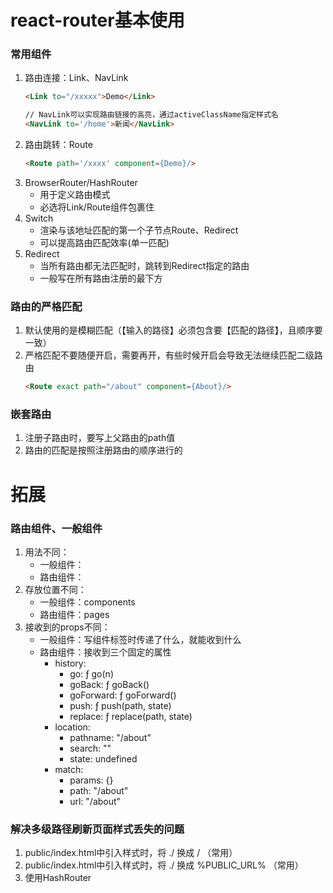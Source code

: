 # react-router基本使用
### 常用组件
1. 路由连接：Link、NavLink
	```html
	<Link to="/xxxxx">Demo</Link>

	// NavLink可以实现路由链接的高亮，通过activeClassName指定样式名
	<NavLink to='/home'>新闻</NavLink>
	```
2. 路由跳转：Route
	```html
	<Route path='/xxxx' component={Demo}/>
	```
3. BrowserRouter/HashRouter
	- 用于定义路由模式
	- 必选将Link/Route组件包裹住
4. Switch
	- 渲染与该地址匹配的第一个子节点Route、Redirect
	- 可以提高路由匹配效率(单一匹配)
5. Redirect
	- 当所有路由都无法匹配时，跳转到Redirect指定的路由
	- 一般写在所有路由注册的最下方

### 路由的严格匹配
1. 默认使用的是模糊匹配（【输入的路径】必须包含要【匹配的路径】，且顺序要一致）
2. 严格匹配不要随便开启，需要再开，有些时候开启会导致无法继续匹配二级路由
	```html
	<Route exact path="/about" component={About}/>
	```

### 嵌套路由
1. 注册子路由时，要写上父路由的path值
2. 路由的匹配是按照注册路由的顺序进行的	

# 拓展
### 路由组件、一般组件
1. 用法不同：
    - 一般组件：<Demo/>
    - 路由组件：<Route path="/demo" component={Demo}/>
2. 存放位置不同：
    - 一般组件：components
    - 路由组件：pages
3. 接收到的props不同：
    - 一般组件：写组件标签时传递了什么，就能收到什么
    - 路由组件：接收到三个固定的属性
		- history:
			- go: ƒ go(n)
			- goBack: ƒ goBack()
			- goForward: ƒ goForward()
			- push: ƒ push(path, state)
			- replace: ƒ replace(path, state)
		- location:
			- pathname: "/about"
			- search: ""
			- state: undefined
		- match:
			- params: {}
			- path: "/about"
			- url: "/about"


### 解决多级路径刷新页面样式丢失的问题
1. public/index.html中引入样式时，将 ./ 换成 / （常用）
2. public/index.html中引入样式时，将 ./ 换成 %PUBLIC_URL% （常用）
3. 使用HashRouter

